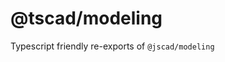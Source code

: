 <!-- #region header -->
<!-- Generated by @toolsync/builtin/package-readme. Do not edit manually, instead run `toolsync prepare`. -->

# @tscad/modeling

Typescript friendly re-exports of `@jscad/modeling`

<!-- #endregion header -->

